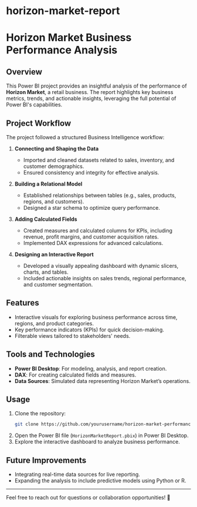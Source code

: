 # horizon-market-report
# Horizon Market Business Performance Analysis

## Overview  
This Power BI project provides an insightful analysis of the performance of **Horizon Market**, a retail business. The report highlights key business metrics, trends, and actionable insights, leveraging the full potential of Power BI's capabilities.

## Project Workflow  
The project followed a structured Business Intelligence workflow:

1. **Connecting and Shaping the Data**  
   - Imported and cleaned datasets related to sales, inventory, and customer demographics.  
   - Ensured consistency and integrity for effective analysis.

2. **Building a Relational Model**  
   - Established relationships between tables (e.g., sales, products, regions, and customers).  
   - Designed a star schema to optimize query performance.

3. **Adding Calculated Fields**  
   - Created measures and calculated columns for KPIs, including revenue, profit margins, and customer acquisition rates.  
   - Implemented DAX expressions for advanced calculations.

4. **Designing an Interactive Report**  
   - Developed a visually appealing dashboard with dynamic slicers, charts, and tables.  
   - Included actionable insights on sales trends, regional performance, and customer segmentation.

## Features  
- Interactive visuals for exploring business performance across time, regions, and product categories.  
- Key performance indicators (KPIs) for quick decision-making.  
- Filterable views tailored to stakeholders' needs.

## Tools and Technologies  
- **Power BI Desktop**: For modeling, analysis, and report creation.  
- **DAX**: For creating calculated fields and measures.  
- **Data Sources**: Simulated data representing Horizon Market’s operations.

## Usage  
1. Clone the repository:  
   ```bash
   git clone https://github.com/yourusername/horizon-market-performance.git
   ```
2. Open the Power BI file (`HorizonMarketReport.pbix`) in Power BI Desktop.  
3. Explore the interactive dashboard to analyze business performance.  

## Future Improvements  
- Integrating real-time data sources for live reporting.  
- Expanding the analysis to include predictive models using Python or R.  

---

Feel free to reach out for questions or collaboration opportunities! 🚀
